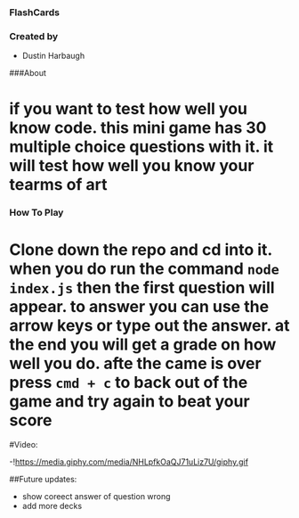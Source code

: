 ### FlashCards 

### Created by
-   Dustin Harbaugh


###About

# if you want to test how well you know code. this mini game has 30 multiple choice questions with it. it will test how well you know your tearms of art


### How To Play

# Clone down the repo and cd into it. when you do run the command ``node index.js`` then the first question will appear. to answer you can use the arrow keys or type out the answer. at the end you will get a grade on how well you do. afte the came is over press ``cmd + c`` to back out of the game and try again to beat your score

#Video:

-!https://media.giphy.com/media/NHLpfkOaQJ71uLiz7U/giphy.gif


##Future updates:
- show coreect answer of question wrong
- add more decks
